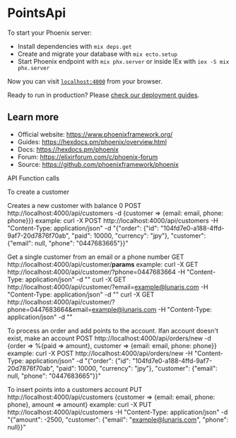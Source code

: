 # PointsApi

To start your Phoenix server:

  * Install dependencies with `mix deps.get`
  * Create and migrate your database with `mix ecto.setup`
  * Start Phoenix endpoint with `mix phx.server` or inside IEx with `iex -S mix phx.server`

Now you can visit [`localhost:4000`](http://localhost:4000) from your browser.

Ready to run in production? Please [check our deployment guides](https://hexdocs.pm/phoenix/deployment.html).

## Learn more

  * Official website: https://www.phoenixframework.org/
  * Guides: https://hexdocs.pm/phoenix/overview.html
  * Docs: https://hexdocs.pm/phoenix
  * Forum: https://elixirforum.com/c/phoenix-forum
  * Source: https://github.com/phoenixframework/phoenix

API Function calls

To create a customer

Creates a new customer with balance 0
POST http://localhost:4000/api/customers -d {customer => {email: email, phone: phone}}}
example:
curl -X POST http://localhost:4000/api/customers -H "Content-Type: application/json" -d "{\"order\": {\"id\": \"104fd7e0-a188-4ffd-9af7-20d7876f70ab\", \"paid\": 10000, \"currency\": \"jpy\"}, \"customer\": {\"email\": null, \"phone\": \"0447683665\"}}"

Get a single customer from an email or a phone number
GET http://localhost:4000/api/customer/__params__
example:
curl -X GET http://localhost:4000/api/customer/\?phone=0447683664 -H "Content-Type: application/json" -d ""
curl -X GET http://localhost:4000/api/customer/\?email=example@lunaris.com -H "Content-Type: application/json" -d ""
curl -X GET http://localhost:4000/api/customer/\?phone=0447683664&email=example@lunaris.com -H "Content-Type: application/json" -d ""

To process an order and add points to the account. Ifan account doesn't exist, make an account
POST http://localhost:4000/api/orders/new -d {order => %{paid => amount}, customer => {email: email, phone: phone}}
example:
curl -X POST http://localhost:4000/api/orders/new -H "Content-Type: application/json" -d "{\"order\": {\"id\": \"104fd7e0-a188-4ffd-9af7-20d7876f70ab\", \"paid\": 10000, \"currency\": \"jpy\"}, \"customer\": {\"email\": null, \"phone\": \"0447683665\"}}"

To insert points into a customers account
PUT http://localhost:4000/api/customers {customer => {email: email, phone: phone}, amount => amount}
example:
curl -X PUT http://localhost:4000/api/customers -H "Content-Type: application/json" -d "{\"amount\": -2500, \"customer\": {\"email\": \"example@lunaris.com\", \"phone\": null}}"